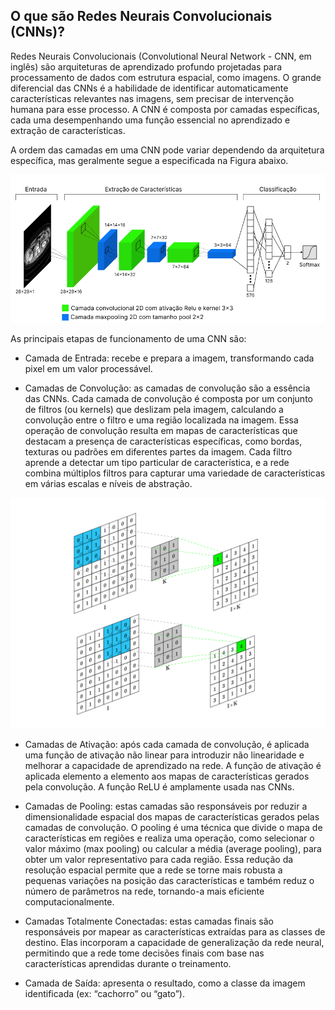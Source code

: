 ## O que são Redes Neurais Convolucionais (CNNs)?

Redes Neurais Convolucionais (Convolutional Neural Network - CNN, em inglês) são arquiteturas de aprendizado profundo projetadas para processamento de dados com estrutura espacial, como imagens. O grande diferencial das CNNs é a habilidade de identificar automaticamente características relevantes nas imagens, sem precisar de intervenção humana para esse processo. A CNN é composta por camadas
específicas, cada uma desempenhando uma função essencial no aprendizado e extração
de características.

A ordem das camadas em uma CNN pode variar dependendo da arquitetura específica, mas geralmente segue a especificada na Figura abaixo.

<div align="center">
<img src="imgs/CNN.png" alt="Demonstração do App" width="900"/>
</div>


As principais etapas de funcionamento de uma CNN são:

- Camada de Entrada: recebe e prepara a imagem, transformando cada pixel em um valor processável.

- Camadas de Convolução: as camadas de convolução são a essência das CNNs.
Cada camada de convolução é composta por um conjunto de filtros (ou kernels) que deslizam pela imagem, calculando a convolução entre o filtro e uma região localizada na imagem. Essa operação de convolução resulta em mapas de características que destacam a presença de características específicas, como bordas, texturas ou padrões em diferentes partes da imagem. Cada filtro aprende a detectar um tipo particular de característica, e a rede combina múltiplos filtros para capturar uma variedade de características em várias escalas e níveis de abstração. 


<div align="center">
<img src="imgs/conv.png" alt="Demonstração do App" width="900"/>
</div>


- Camadas de Ativação: após cada camada de convolução, é aplicada uma função
de ativação não linear para introduzir não linearidade e melhorar a capacidade de aprendizado na rede. A função de ativação é aplicada elemento a elemento aos
mapas de características gerados pela convolução. A função ReLU é amplamente
usada nas CNNs.

- Camadas de Pooling: estas camadas são responsáveis por reduzir a dimensionalidade espacial dos mapas de características gerados pelas camadas de convolução. O pooling é uma técnica que divide o mapa de características em regiões e realiza uma operação, como selecionar o valor máximo (max pooling) ou calcular a média (average pooling), para obter um valor representativo para cada região. Essa redução da resolução espacial permite que a rede se torne mais robusta a pequenas variações na posição das características e também reduz o número de parâmetros na rede, tornando-a mais eficiente computacionalmente.

- Camadas Totalmente Conectadas: estas camadas finais são responsáveis por mapear as características extraídas para as classes de destino. Elas incorporam a capacidade de generalização da rede neural, permitindo que a rede tome decisões finais com base nas características aprendidas durante o treinamento.

- Camada de Saída: apresenta o resultado, como a classe da imagem identificada (ex: “cachorro” ou “gato”).